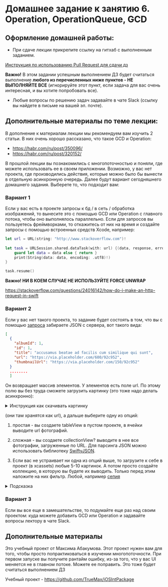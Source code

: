 # Домашнее задание к занятию 6. Operation, OperationQueue, GCD

## Оформление домашней работы:
* При сдаче лекции прикрепите ссылку на гитхаб с выполненным заданием.

[Инструкция по использованию Pull Request для сдачи дз](https://github.com/netology-code/iosint-homeworks/blob/main/Pull%20request's%20guideline.md)

**Важно!** В этом задании успешным выполнением ДЗ будет считаться выполнение **любого из перечисленных ниже пунктов - НЕ ВЫПОЛНЯЙТЕ ВСЕ** (игнорируйте этот пункт, если задача для вас очень интересная, и вы хотите попробовать все).
* Любые вопросы по решению задач задавайте в чате Slack (ссылку вы найдете в письме на вашей эл. почте).


## Дополнительные материалы по теме лекции:
В дополнение к материалам лекции мы рекомендуем вам изучить 2 статьи. В них очень хорошо рассказано, что такое GCD и Operation:
* https://habr.com/ru/post/350096/
* https://habr.com/ru/post/320152/


В прошлой лекции вы познакомились с многопоточностью и поняли, где можете использовать ее в своем приложении. Возможно, у вас нет проекта, где производились действия, которые можно было бы вынести в отдельную асинхронную очередь. Далее будут вариант сегодняшнего домашнего задания. Выберете то, что подходит вам:

### Вариант 1
Если у вас есть в проекте запросы к бд / в сеть / обработка изображений, то вынесите это с помощью GCD или Operation с главного потока, чтобы оно выполнялось параллельно. 
Если для запросов вы пользуетесь фреймворками, то откажитесь от них на время и создайте запросы с помощью встроенных средств Xcode, например:

```swift
let url = URL(string: "http://www.stackoverflow.com")!
    
let task = URLSession.shared.dataTask(with: url) {(data, response, error) in
    guard let data = data else { return }
    print(String(data: data, encoding: .utf8)!)
}

task.resume()
```
    

**Важно! НИ В КОЕМ СЛУЧАЕ НЕ ИСПОЛЬЗУЙТЕ FORCE UNWRAP**

https://stackoverflow.com/questions/24016142/how-do-i-make-an-http-request-in-swift

### Вариант 2
Если у вас нет такого проекта, то задание будет состоять в том, что вы с помощью [запроса](https://jsonplaceholder.typicode.com/photos) забираете JSON с сервера, вот такого вида:
```json
[
  {
    "albumId": 1,
    "id": 1,
    "title": "accusamus beatae ad facilis cum similique qui sunt",
    "url": "https://via.placeholder.com/600/92c952",
    "thumbnailUrl": "https://via.placeholder.com/150/92c952"
  }
  ........
  ]
```
Он возвращает массив элементов. У элементов есть поле url. По этому полю вы без труда сможете загрузить картинку (это тоже надо делать асинхронно):
 <details>
<summary>Инcтрукция как скачивать картинку</summary>
    
```swift
// забираете данные из сети по URL
func getData(from url: URL, completion: @escaping (Data?, URLResponse?, Error?) -> ()) {
    URLSession.shared.dataTask(with: url, completionHandler: completion).resume()
}


// преобразуете их в картинку
func downloadImage(from url: URL) {
    print("Download Started")
    getData(from: url) { data, response, error in
        guard let data = data, error == nil else { return }
        print(response?.suggestedFilename ?? url.lastPathComponent)
        print("Download Finished")
        DispatchQueue.main.async() { [weak self] in
            self?.imageView.image = UIImage(data: data)
        }
    }
}

// пример использования
override func viewDidLoad() {
    super.viewDidLoad()
    // Do any additional setup after loading the view, typically from a nib.
    print("Begin of code")
    let url = URL(string: "https://via.placeholder.com/600/92c952")! // сюда вставляете URL
    downloadImage(from: url)
    print("End of code. The image will continue downloading in the background and it will be loaded when it ends.")
}

// Или можете написать extension к UIImageView
extension UIImageView {
    func downloaded(from url: URL, contentMode mode: UIView.ContentMode = .scaleAspectFit) {
        contentMode = mode
        URLSession.shared.dataTask(with: url) { data, response, error in
            guard
                let httpURLResponse = response as? HTTPURLResponse, httpURLResponse.statusCode == 200,
                let mimeType = response?.mimeType, mimeType.hasPrefix("image"),
                let data = data, error == nil,
                let image = UIImage(data: data)
                else { return }
            DispatchQueue.main.async() { [weak self] in
                self?.image = image
            }
        }.resume()
    }
    func downloaded(from link: String, contentMode mode: UIView.ContentMode = .scaleAspectFit) { 
        guard let url = URL(string: link) else { return }
        downloaded(from: url, contentMode: mode)
    }
}

imageView.downloaded(from: "Здесь ваш URL")
```
</details>
  
  
(они там хранятся как url), а дальше выберите одну из опций:
 
1. простая - вы создаете tableView в пустом проекте, в ячейки выводите url фотографий.
2. сложная - вы создаете collectionView? выводите в нее все фотографии, загруженные по URL. Для парсинга JSON можно использовать библиотеку [SwiftyJSON](https://github.com/SwiftyJSON/SwiftyJSON).

3. Если вас не устраивает ни одна из опций выше, то загрузите к себе в проект (в xcassets) любые 5-10 картинок. А потом просто создайте коллекцию, в которую вы будете их выводить. Только перед этим наложите на них фильтр. Любой, например [сепия](https://developer.apple.com/documentation/coreimage/processing_an_image_using_built-in_filters)

<details>
<summary>Подсказка</summary>
Это сделано здесь https://habr.com/ru/post/320152/

</details>

### Вариант 3
Если вы все еще в замешательстве, то подумайте еще раз над своим проектом: куда можете добавить GCD или Operation и задавайте вопросы лектору в чате Slack. 

## Дополнительные материалы
Это учебный проект от Максима Абакумова. Этот проект нужен вам для того, чтобы просто попрактиковаться в изучении многопоточности. При первом запуске вы получите рантайм ошибку, из-за того, что у вас UI меняется не в главном потоке. Можете ее поправить. Это тоже будет считаться выполнением ДЗ

Учебный проект - https://github.com/TrueMax/iOSIntPackage
